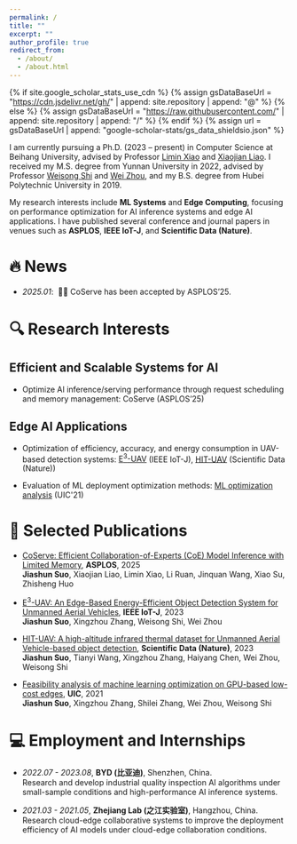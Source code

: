 ```yaml
---
permalink: /
title: ""
excerpt: ""
author_profile: true
redirect_from: 
  - /about/
  - /about.html
---
```


{% if site.google_scholar_stats_use_cdn %}
{% assign gsDataBaseUrl = "https://cdn.jsdelivr.net/gh/" | append: site.repository | append: "@" %}
{% else %}
{% assign gsDataBaseUrl = "https://raw.githubusercontent.com/" | append: site.repository | append: "/" %}
{% endif %}
{% assign url = gsDataBaseUrl | append: "google-scholar-stats/gs_data_shieldsio.json" %}

<span class='anchor' id='about-me'></span>

I am currently pursuing a Ph.D. (2023 – present) in Computer Science at Beihang University, advised by Professor [Limin Xiao](https://scse.buaa.edu.cn/info/1078/2653.htm) and [Xiaojian Liao](https://liaoxiaojian.github.io/). 
I received my M.S. degree from Yunnan University in 2022, advised by Professor [Weisong Shi](https://weisongshi.org/) and [Wei Zhou](http://www.sei.ynu.edu.cn/info/1023/1106.htm), and my B.S. degree from Hubei Polytechnic University in 2019.

My research interests include **ML Systems** and **Edge Computing**, focusing on performance optimization for AI inference systems and edge AI applications. 
I have published several conference and journal papers in venues such as **ASPLOS**, **IEEE IoT-J**, and **Scientific Data (Nature)**.

# 🔥 News
- *2025.01*: &nbsp;🎉🎉 CoServe has been accepted by ASPLOS’25.

# 🔍 Research Interests️️
## Efficient and Scalable Systems for AI
- Optimize AI inference/serving performance through request scheduling and memory management: CoServe (ASPLOS’25)

## Edge AI Applications
- Optimization of efficiency, accuracy, and energy consumption in UAV-based detection systems: [E<sup>3</sup>-UAV](https://arxiv.org/pdf/2308.04774) (IEEE IoT-J), [HIT-UAV](https://doi.org/10.1038/s41597-023-02066-6) (Scientific Data (Nature))

- Evaluation of ML deployment optimization methods: [ML optimization analysis](https://doi.org/10.1109/SWC50871.2021.00022) (UIC'21)

# 📝 Selected Publications 
- [CoServe: Efficient Collaboration-of-Experts (CoE) Model Inference with Limited Memory](https://suojiashun.github.io/), **ASPLOS**, 2025  
**Jiashun Suo**, Xiaojian Liao, Limin Xiao, Li Ruan, Jinquan Wang, Xiao Su, Zhisheng Huo

- [E<sup>3</sup>-UAV: An Edge-Based Energy-Efficient Object Detection System for Unmanned Aerial Vehicles](https://arxiv.org/pdf/2308.04774), **IEEE IoT-J**, 2023  
**Jiashun Suo**, Xingzhou Zhang, Weisong Shi, Wei Zhou

- [HIT-UAV: A high-altitude infrared thermal dataset for Unmanned Aerial Vehicle-based object detection](https://doi.org/10.1038/s41597-023-02066-6), **Scientific Data (Nature)**, 2023  
**Jiashun Suo**, Tianyi Wang, Xingzhou Zhang, Haiyang Chen, Wei Zhou, Weisong Shi

- [Feasibility analysis of machine learning optimization on GPU-based low-cost edges](https://doi.org/10.1109/SWC50871.2021.00022), **UIC**, 2021  
**Jiashun Suo**, Xingzhou Zhang, Shilei Zhang, Wei Zhou, Weisong Shi

# 💻 Employment and Internships
- *2022.07 - 2023.08*, **BYD (比亚迪)**, Shenzhen, China.  
Research and develop industrial quality inspection AI algorithms under small-sample conditions and high-performance AI inference systems.

- *2021.03 - 2021.05*, **Zhejiang Lab (之江实验室)**, Hangzhou, China.  
Research cloud-edge collaborative systems to improve the deployment efficiency of AI models under cloud-edge collaboration conditions.
